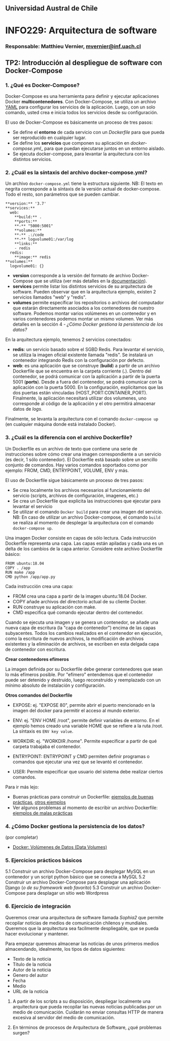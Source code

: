 ## Universidad Austral de Chile

# INFO229: Arquitectura de software

### Responsable: Matthieu Vernier, mvernier@inf.uach.cl

## TP2: Introducción al despliegue de software con Docker-Compose

### 1. ¿Qué es Docker-Compose?

Docker-Compose es una herramienta para definir y ejecutar aplicaciones Docker **multicontenedores**. Con Docker-Compose, se utiliza un archivo [YAML](https://es.wikipedia.org/wiki/YAML) para configurar los servicios de la aplicación. Luego, con un solo comando, usted crea e inicia todos los servicios desde su configuración. 

El uso de Docker-Compose es básicamente un proceso de tres pasos:
- Se define el **entorno** de cada servicio con un _Dockerfile_ para que pueda ser reproducido en cualquier lugar.
- Se define los **servicios** que componen su aplicación en _docker-compose.yml__ para que puedan ejecutarse juntos en un entorno aislado.
- Se ejecuta docker-compose, para levantar la arquitectura con los distintos servicios.

### 2. ¿Cuál es la síntaxis del archivo docker-compose.yml?

Un archivo ``docker-compose.yml`` tiene la estructura siguiente. NB: El texto en negrita corresponde a la síntaxis de la versión actual de docker-compose. Todo el resto, son parámetros que se pueden cambiar.

```
**version:** '3.7'
**services:**
  web:
    **build:** .
    **ports:**
    **-** "5000:5001"
    **volumes:**
    **-** .:/code
    **-** logvolume01:/var/log
    **links:**
    - redis
  redis:
    **image:** redis
**volumes:**
  logvolume01: {}
```

- **version** corresponde a la versión del formato de archivo Docker-Compose que se utiliza (ver más detalles en la [documentación](https://docs.docker.com/compose/compose-file/)).
- **services** permite listar los distintos servicios de su arquitectura de software. Pueden observar que en la arquitectura ejemplo, existen 2 servicios llamados "web" y "redis".
- **volumes** permite específicar los repositorios o archivos del computador que estarán directamente asociados a los contenedores de nuestro software. Podemos montar varios volúmenes en un contenedor y en varios contenedores podemos montar un mismo volumen. Ver más detalles en la sección 4 - _¿Cómo Docker gestiona la persistencia de los datos?_

En la arquitectura ejemplo, tenemos 2 servicios conectados:
- **redis**: un servicio basado sobre el SGBD Redis. Para levantar el servicio, se utiliza la imagen oficial existente llamada "redis". Se instalará un contenedor integrando Redis con la configuración por defecto.
- **web**: es una aplicación que se construye (**build**) a partir de un archivo Dockerfile que se encuentra en la carpeta corriente (**.**). Dentro del contenedor, se podrá comunicar con la aplicación a partir de la puerta 5001 (**ports**). Desde a fuera del contenedor, se podrá comunicar con la aplicación con la puerta 5000. En la configuración, explicitamos que las dos puertas están vinculadas (HOST_PORT:CONTAINER_PORT). Finalmente, la aplicación necesitará utilizar dos volumenes, uno corresponde al código de la aplicación y el otro permitirá almacenar datos de _logs_.

Finalmente, se levanta la arquitectura con el comando ``docker-compose up`` (en cualquier máquina donde está instalado Docker).

### 3. ¿Cuál es la diferencia con el archivo Dockerfile?

Un Dockerfile es un archivo de texto que contiene una serie de instrucciones sobre cómo crear una imagen correspondiente a un servicio (es decir, 1 sólo contenedor). El Dockerfile está basado sobre un sencillo conjunto de comandos. Hay varios comandos soportados como por ejemplo: FROM, CMD, ENTRYPOINT, VOLUME, ENV y más.

El uso de Dockerfile sigue básicamente un proceso de tres pasos:

- Se crea localmente los archivos necesarios al funcionamiento del servicio (scripts, archivos de configuración, imagenes, etc.)
- Se crea un Dockerfile que explicita las instrucciones que ejecutar para levantar el servicio
- Se utilizar el comando ``Docker build`` para crear una imagen del servicio. NB: En caso de utilizar un archivo Docker-compose, el comando ``build`` se realiza al momento de desplegar la arquitectura con el comando ``docker-compose up``.


Una imagen Docker consiste en capas de sólo lectura. Cada instrucción Dockerfile representa una capa. Las capas están apiladas y cada una es un delta de los cambios de la capa anterior. Considere este archivo Dockerfile básico:

```
FROM ubuntu:18.04
COPY . /app
RUN make /app
CMD python /app/app.py
```

Cada instrucción crea una capa:

- FROM crea una capa a partir de la imagen ubuntu:18.04 Docker.
- COPY añade archivos del directorio actual de su cliente Docker.
- RUN construye su aplicación con make.
- CMD especifica qué comando ejecutar dentro del contenedor.

Cuando se ejecuta una imagen y se genera un contenedor, se añade una nueva capa de escritura (la "capa de contenedor") encima de las capas subyacentes. Todos los cambios realizados en el contenedor en ejecución, como la escritura de nuevos archivos, la modificación de archivos existentes y la eliminación de archivos, se escriben en esta delgada capa de contenedor con escritura.

**Crear contenedores efímeros**

La imagen definida por su Dockerfile debe generar contenedores que sean lo más efímeros posible. Por "efímero" entendemos que el contenedor puede ser detenido y destruido, luego reconstruido y reemplazado con un mínimo absoluto de instalación y configuración.

**Otros comandos del Dockerfile**

- EXPOSE: ej. "EXPOSE 80", permite abrir el puerto mencionado en la imagen del docker para permitir el acceso al mundo exterior.

- ENV: ej. "ENV HOME /root", permite definir variables de entorno. En el ejemplo hemos creado una variable HOME que se refiere a la ruta /root. La síntaxis es ``ENV key value``.

- WORKDIR: ej. "WORKDIR /home". Permite específicar a partir de qué carpeta trabajaba el contenedor.

- ENTRYPOINT: ENTRYPOINT y CMD permiten definir programas o comandos que ejecutar una vez que se levantó el contenedor.

- USER: Permite especificar que usuario del sistema debe realizar ciertos comandos.

Para ir más lejo:
- Buenas prácticas para construir un Dockerfile: [ejemplos de buenas prácticas](https://docs.docker.com/develop/develop-images/dockerfile_best-practices/), [otros ejemplos](https://www.campusmvp.es/recursos/post/mejores-practicas-para-crear-dockerfiles-excelentes.aspx)
- Ver algunos problemas al momento de escribir un archivo Dockerfile: [ejemplos de malas prácticas](https://pythonspeed.com/articles/dockerizing-python-is-hard/)


### 4. ¿Cómo Docker gestiona la persistencia de los datos?

(por completar)

- [Docker: Volúmenes de Datos (Data Volumes)](https://moidev.com/posts/docker-volumenes-de-datos/)

### 5. Ejercicios prácticos básicos

5.1 Construir un archivo Docker-Compose para desplegar MySQL en un contenedor y un script python básico que se conecta a MySQL
5.2 Construir un archivo Docker-Compose para desplagar una aplicación Django (_o de su framework web favorito_)
5.3 Construir un archivo Docker-Compose para desplagar un sitio web Wordpress

### 6. Ejercicio de integración

Queremos crear una arquitectura de software llamada _Sophia2_ que permite recopilar noticias de medios de comunicación chilenos y mundiales. Queremos que la arquitectura sea facilmente despliegable, que se pueda hacer evolucionar y mantener. 

Para empezar queremos almacenar las noticias de unos primeros medios almacendando, idealmente, los tipos de datos siguientes:
- Texto de la noticia
- Título de la noticia
- Autor de la noticia
- Genero del autor
- Fecha
- Medio
- URL de la noticia

1) A partir de los scripts a su disposición, despliegar localmente una arquitectura que pueda recopilar las nuevas noticias publicadas por un medio de comunicación. Cuidarán no enviar consultas HTTP de manera excesiva al servidor del medio de comunicación.

2) En términos de procesos de Arquitectura de Software, ¿qué problemas surgen?




